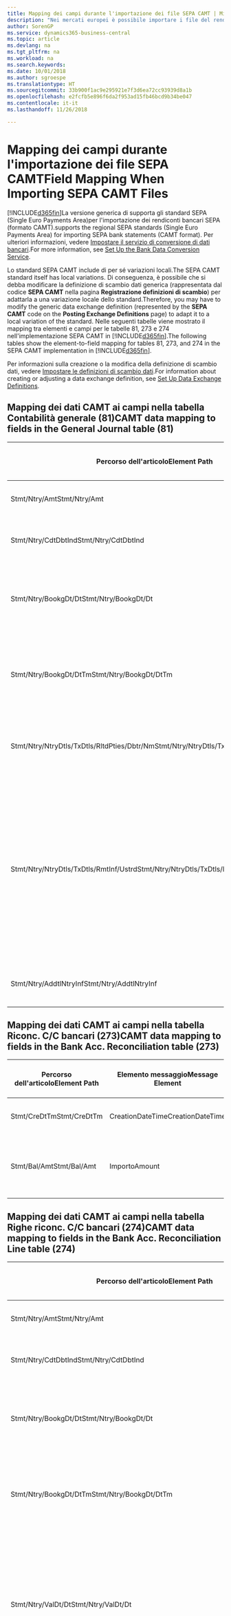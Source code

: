 ```yaml
---
title: Mapping dei campi durante l'importazione dei file SEPA CAMT | Microsoft Docs
description: "Nei mercati europei è possibile importare i file del rendiconto bancario negli standard SEPA (Single Euro Payments Area) locali."
author: SorenGP
ms.service: dynamics365-business-central
ms.topic: article
ms.devlang: na
ms.tgt_pltfrm: na
ms.workload: na
ms.search.keywords: 
ms.date: 10/01/2018
ms.author: sgroespe
ms.translationtype: HT
ms.sourcegitcommit: 33b900f1ac9e295921e7f3d6ea72cc93939d8a1b
ms.openlocfilehash: e2fcfb5e896f6da2f953ad15fb46bcd9b34be047
ms.contentlocale: it-it
ms.lasthandoff: 11/26/2018

---
```

# <a name="field-mapping-when-importing-sepa-camt-files"></a><span data-ttu-id="40c99-103">Mapping dei campi durante l'importazione dei file SEPA CAMT</span><span class="sxs-lookup"><span data-stu-id="40c99-103">Field Mapping When Importing SEPA CAMT Files</span></span>
[!INCLUDE[d365fin](includes/d365fin_md.md)]<span data-ttu-id="40c99-104">La versione generica di  supporta gli standard SEPA (Single Euro Payments Area)per l'importazione dei rendiconti bancari SEPA (formato CAMT).</span><span class="sxs-lookup"><span data-stu-id="40c99-104">supports the regional SEPA standards (Single Euro Payments Area) for importing SEPA bank statements (CAMT format).</span></span> <span data-ttu-id="40c99-105">Per ulteriori informazioni, vedere [Impostare il servizio di conversione di dati bancari](bank-how-setup-bank-data-conversion-service.md).</span><span class="sxs-lookup"><span data-stu-id="40c99-105">For more information, see [Set Up the Bank Data Conversion Service](bank-how-setup-bank-data-conversion-service.md).</span></span>  

 <span data-ttu-id="40c99-106">Lo standard SEPA CAMT include di per sé variazioni locali.</span><span class="sxs-lookup"><span data-stu-id="40c99-106">The SEPA CAMT standard itself has local variations.</span></span> <span data-ttu-id="40c99-107">Di conseguenza, è possibile che si debba modificare la definizione di scambio dati generica (rappresentata dal codice **SEPA CAMT** nella pagina **Registrazione definizioni di scambio**) per adattarla a una variazione locale dello standard.</span><span class="sxs-lookup"><span data-stu-id="40c99-107">Therefore, you may have to modify the generic data exchange definition (represented by the **SEPA CAMT** code on the **Posting Exchange Definitions** page) to adapt it to a local variation of the standard.</span></span> <span data-ttu-id="40c99-108">Nelle seguenti tabelle viene mostrato il mapping tra elementi e campi per le tabelle 81, 273 e 274 nell'implementazione SEPA CAMT in [!INCLUDE[d365fin](includes/d365fin_md.md)].</span><span class="sxs-lookup"><span data-stu-id="40c99-108">The following tables show the element-to-field mapping for tables 81, 273, and 274 in the SEPA CAMT implementation in [!INCLUDE[d365fin](includes/d365fin_md.md)].</span></span>  

 <span data-ttu-id="40c99-109">Per informazioni sulla creazione o la modifica della definizione di scambio dati, vedere [Impostare le definizioni di scambio dati](across-how-to-set-up-data-exchange-definitions.md).</span><span class="sxs-lookup"><span data-stu-id="40c99-109">For information about creating or adjusting a data exchange definition, see [Set Up Data Exchange Definitions](across-how-to-set-up-data-exchange-definitions.md).</span></span>  

## <a name="camt-data-mapping-to-fields-in-the-general-journal-table-81"></a><span data-ttu-id="40c99-110">Mapping dei dati CAMT ai campi nella tabella Contabilità generale (81)</span><span class="sxs-lookup"><span data-stu-id="40c99-110">CAMT data mapping to fields in the General Journal table (81)</span></span>  

|<span data-ttu-id="40c99-111">Percorso dell'articolo</span><span class="sxs-lookup"><span data-stu-id="40c99-111">Element Path</span></span>|<span data-ttu-id="40c99-112">Elemento messaggio</span><span class="sxs-lookup"><span data-stu-id="40c99-112">Message Element</span></span>|<span data-ttu-id="40c99-113">Tipo di dati</span><span class="sxs-lookup"><span data-stu-id="40c99-113">Data Type</span></span>|<span data-ttu-id="40c99-114">Descrizione</span><span class="sxs-lookup"><span data-stu-id="40c99-114">Description</span></span>|<span data-ttu-id="40c99-115">Identificatore segno negativo</span><span class="sxs-lookup"><span data-stu-id="40c99-115">Negative-Sign Identifier</span></span>|<span data-ttu-id="40c99-116">Nr. campo</span><span class="sxs-lookup"><span data-stu-id="40c99-116">Field No.</span></span>|<span data-ttu-id="40c99-117">Nome campo</span><span class="sxs-lookup"><span data-stu-id="40c99-117">Field Name</span></span>|  
|------------------|---------------------|---------------|-----------------|-------------------------------|---------------|----------------|  
|<span data-ttu-id="40c99-118">Stmt/Ntry/Amt</span><span class="sxs-lookup"><span data-stu-id="40c99-118">Stmt/Ntry/Amt</span></span>|<span data-ttu-id="40c99-119">Importo</span><span class="sxs-lookup"><span data-stu-id="40c99-119">Amount</span></span>|<span data-ttu-id="40c99-120">Decimale</span><span class="sxs-lookup"><span data-stu-id="40c99-120">Decimal</span></span>|<span data-ttu-id="40c99-121">Specifica l'importo di denaro nel movimento cassa.</span><span class="sxs-lookup"><span data-stu-id="40c99-121">The amount of money in the cash entry</span></span>||<span data-ttu-id="40c99-122">13</span><span class="sxs-lookup"><span data-stu-id="40c99-122">13</span></span>|<span data-ttu-id="40c99-123">Importo</span><span class="sxs-lookup"><span data-stu-id="40c99-123">Amount</span></span>|  
|<span data-ttu-id="40c99-124">Stmt/Ntry/CdtDbtInd</span><span class="sxs-lookup"><span data-stu-id="40c99-124">Stmt/Ntry/CdtDbtInd</span></span>|<span data-ttu-id="40c99-125">CreditDebitIndicator</span><span class="sxs-lookup"><span data-stu-id="40c99-125">CreditDebitIndicator</span></span>|<span data-ttu-id="40c99-126">Testo</span><span class="sxs-lookup"><span data-stu-id="40c99-126">Text</span></span>|<span data-ttu-id="40c99-127">Indica se il movimento è un credito o un debito</span><span class="sxs-lookup"><span data-stu-id="40c99-127">Indicates whether the entry is a credit or a debit entry</span></span>|<span data-ttu-id="40c99-128">DBIT</span><span class="sxs-lookup"><span data-stu-id="40c99-128">DBIT</span></span>|<span data-ttu-id="40c99-129">13</span><span class="sxs-lookup"><span data-stu-id="40c99-129">13</span></span>|<span data-ttu-id="40c99-130">Importo</span><span class="sxs-lookup"><span data-stu-id="40c99-130">Amount</span></span>|  
|<span data-ttu-id="40c99-131">Stmt/Ntry/BookgDt/Dt</span><span class="sxs-lookup"><span data-stu-id="40c99-131">Stmt/Ntry/BookgDt/Dt</span></span>|<span data-ttu-id="40c99-132">Data</span><span class="sxs-lookup"><span data-stu-id="40c99-132">Date</span></span>|<span data-ttu-id="40c99-133">Data</span><span class="sxs-lookup"><span data-stu-id="40c99-133">Date</span></span>|<span data-ttu-id="40c99-134">Data in cui un movimento viene registrato in un conto nei registri di chi utilizza il conto</span><span class="sxs-lookup"><span data-stu-id="40c99-134">The date when an entry is posted to an account on the account servicer's books</span></span>||<span data-ttu-id="40c99-135">5</span><span class="sxs-lookup"><span data-stu-id="40c99-135">5</span></span>|<span data-ttu-id="40c99-136">Data di registrazione:</span><span class="sxs-lookup"><span data-stu-id="40c99-136">Posting Date</span></span>|  
|<span data-ttu-id="40c99-137">Stmt/Ntry/BookgDt/DtTm</span><span class="sxs-lookup"><span data-stu-id="40c99-137">Stmt/Ntry/BookgDt/DtTm</span></span>|<span data-ttu-id="40c99-138">DataOra</span><span class="sxs-lookup"><span data-stu-id="40c99-138">DateTime</span></span>|<span data-ttu-id="40c99-139">DataOra</span><span class="sxs-lookup"><span data-stu-id="40c99-139">DateTime</span></span>|<span data-ttu-id="40c99-140">Data e ora in cui un movimento viene registrato in un conto nei registri di chi utilizza il conto</span><span class="sxs-lookup"><span data-stu-id="40c99-140">The date and time when an entry is posted to an account on the account servicer's books</span></span>||<span data-ttu-id="40c99-141">5</span><span class="sxs-lookup"><span data-stu-id="40c99-141">5</span></span>|<span data-ttu-id="40c99-142">Data di registrazione:</span><span class="sxs-lookup"><span data-stu-id="40c99-142">Posting Date</span></span>|  
|<span data-ttu-id="40c99-143">Stmt/Ntry/NtryDtls/TxDtls/RltdPties/Dbtr/Nm</span><span class="sxs-lookup"><span data-stu-id="40c99-143">Stmt/Ntry/NtryDtls/TxDtls/RltdPties/Dbtr/Nm</span></span>|<span data-ttu-id="40c99-144">Nome</span><span class="sxs-lookup"><span data-stu-id="40c99-144">Name</span></span>|<span data-ttu-id="40c99-145">Testo</span><span class="sxs-lookup"><span data-stu-id="40c99-145">Text</span></span>|<span data-ttu-id="40c99-146">Nome della parte che deve una somma di denaro al creditore (finale)</span><span class="sxs-lookup"><span data-stu-id="40c99-146">The name of the party that owes an amount of money to the (ultimate) creditor</span></span>||<span data-ttu-id="40c99-147">1221</span><span class="sxs-lookup"><span data-stu-id="40c99-147">1221</span></span>|<span data-ttu-id="40c99-148">Informazioni sul pagante</span><span class="sxs-lookup"><span data-stu-id="40c99-148">Payer Information</span></span>|  
|<span data-ttu-id="40c99-149">Stmt/Ntry/NtryDtls/TxDtls/RmtInf/Ustrd</span><span class="sxs-lookup"><span data-stu-id="40c99-149">Stmt/Ntry/NtryDtls/TxDtls/RmtInf/Ustrd</span></span>|<span data-ttu-id="40c99-150">Non strutturato</span><span class="sxs-lookup"><span data-stu-id="40c99-150">Unstructured</span></span>|<span data-ttu-id="40c99-151">Testo</span><span class="sxs-lookup"><span data-stu-id="40c99-151">Text</span></span>|<span data-ttu-id="40c99-152">Informazioni fornite per consentire la corrispondenza o riconciliazione di un movimento con gli articoli oggetto del pagamento, come le fatture aziendali in un sistema conto clienti, in un form non strutturato</span><span class="sxs-lookup"><span data-stu-id="40c99-152">Information supplied to enable the matching/reconciliation of an entry with the items that the payment is intended to settle, such as commercial invoices in an accounts-receivable system, in an unstructured form</span></span>||<span data-ttu-id="40c99-153">8</span><span class="sxs-lookup"><span data-stu-id="40c99-153">8</span></span>|<span data-ttu-id="40c99-154">Descrizione</span><span class="sxs-lookup"><span data-stu-id="40c99-154">Description</span></span>|  
|<span data-ttu-id="40c99-155">Stmt/Ntry/AddtlNtryInf</span><span class="sxs-lookup"><span data-stu-id="40c99-155">Stmt/Ntry/AddtlNtryInf</span></span>|<span data-ttu-id="40c99-156">AdditionalEntryInformation</span><span class="sxs-lookup"><span data-stu-id="40c99-156">AdditionalEntryInformation</span></span>|<span data-ttu-id="40c99-157">Testo</span><span class="sxs-lookup"><span data-stu-id="40c99-157">Text</span></span>|<span data-ttu-id="40c99-158">Informazioni aggiuntive relative al movimento</span><span class="sxs-lookup"><span data-stu-id="40c99-158">Additional information about the entry</span></span>||<span data-ttu-id="40c99-159">1222</span><span class="sxs-lookup"><span data-stu-id="40c99-159">1222</span></span>|<span data-ttu-id="40c99-160">Informazioni sulla transazione</span><span class="sxs-lookup"><span data-stu-id="40c99-160">Transaction Information</span></span>|  

## <a name="camt-data-mapping-to-fields-in-the-bank-acc-reconciliation-table-273"></a><span data-ttu-id="40c99-161">Mapping dei dati CAMT ai campi nella tabella Riconc. C/C bancari (273)</span><span class="sxs-lookup"><span data-stu-id="40c99-161">CAMT data mapping to fields in the Bank Acc. Reconciliation table (273)</span></span>  

|<span data-ttu-id="40c99-162">Percorso dell'articolo</span><span class="sxs-lookup"><span data-stu-id="40c99-162">Element Path</span></span>|<span data-ttu-id="40c99-163">Elemento messaggio</span><span class="sxs-lookup"><span data-stu-id="40c99-163">Message Element</span></span>|<span data-ttu-id="40c99-164">Tipo di dati</span><span class="sxs-lookup"><span data-stu-id="40c99-164">Data Type</span></span>|<span data-ttu-id="40c99-165">Descrizione</span><span class="sxs-lookup"><span data-stu-id="40c99-165">Description</span></span>|<span data-ttu-id="40c99-166">Identificatore segno negativo</span><span class="sxs-lookup"><span data-stu-id="40c99-166">Negative-Sign Identifier</span></span>|<span data-ttu-id="40c99-167">Nr. campo</span><span class="sxs-lookup"><span data-stu-id="40c99-167">Field No.</span></span>|<span data-ttu-id="40c99-168">Nome campo</span><span class="sxs-lookup"><span data-stu-id="40c99-168">Field Name</span></span>|  
|------------------|---------------------|---------------|-----------------|-------------------------------|---------------|----------------|  
|<span data-ttu-id="40c99-169">Stmt/CreDtTm</span><span class="sxs-lookup"><span data-stu-id="40c99-169">Stmt/CreDtTm</span></span>|<span data-ttu-id="40c99-170">CreationDateTime</span><span class="sxs-lookup"><span data-stu-id="40c99-170">CreationDateTime</span></span>|<span data-ttu-id="40c99-171">Data</span><span class="sxs-lookup"><span data-stu-id="40c99-171">Date</span></span>|<span data-ttu-id="40c99-172">Data e ora di creazione del messaggio</span><span class="sxs-lookup"><span data-stu-id="40c99-172">The date and time when the message was created</span></span>||<span data-ttu-id="40c99-173">3</span><span class="sxs-lookup"><span data-stu-id="40c99-173">3</span></span>|<span data-ttu-id="40c99-174">Data estratto conto</span><span class="sxs-lookup"><span data-stu-id="40c99-174">Statement Date</span></span>|  
|<span data-ttu-id="40c99-175">Stmt/Bal/Amt</span><span class="sxs-lookup"><span data-stu-id="40c99-175">Stmt/Bal/Amt</span></span>|<span data-ttu-id="40c99-176">Importo</span><span class="sxs-lookup"><span data-stu-id="40c99-176">Amount</span></span>|<span data-ttu-id="40c99-177">Decimale</span><span class="sxs-lookup"><span data-stu-id="40c99-177">Decimal</span></span>|<span data-ttu-id="40c99-178">Importo risultante dagli importi al netto per tutti i movimenti dare e avere</span><span class="sxs-lookup"><span data-stu-id="40c99-178">The amount resulting from the netted amounts for all debit and credit entries</span></span>||<span data-ttu-id="40c99-179">4</span><span class="sxs-lookup"><span data-stu-id="40c99-179">4</span></span>|<span data-ttu-id="40c99-180">Saldo finale estratto conto</span><span class="sxs-lookup"><span data-stu-id="40c99-180">Statement Ending Balance</span></span>|  

## <a name="camt-data-mapping-to-fields-in-the-bank-acc-reconciliation-line-table-274"></a><span data-ttu-id="40c99-181">Mapping dei dati CAMT ai campi nella tabella Righe riconc. C/C bancari (274)</span><span class="sxs-lookup"><span data-stu-id="40c99-181">CAMT data mapping to fields in the Bank Acc. Reconciliation Line table (274)</span></span>  

|<span data-ttu-id="40c99-182">Percorso dell'articolo</span><span class="sxs-lookup"><span data-stu-id="40c99-182">Element Path</span></span>|<span data-ttu-id="40c99-183">Elemento messaggio</span><span class="sxs-lookup"><span data-stu-id="40c99-183">Message Element</span></span>|<span data-ttu-id="40c99-184">Tipo di dati</span><span class="sxs-lookup"><span data-stu-id="40c99-184">Data Type</span></span>|<span data-ttu-id="40c99-185">Descrizione</span><span class="sxs-lookup"><span data-stu-id="40c99-185">Description</span></span>|<span data-ttu-id="40c99-186">Identificatore segno negativo</span><span class="sxs-lookup"><span data-stu-id="40c99-186">Negative-Sign Identifier</span></span>|<span data-ttu-id="40c99-187">Nr. campo</span><span class="sxs-lookup"><span data-stu-id="40c99-187">Field No.</span></span>|<span data-ttu-id="40c99-188">Nome campo</span><span class="sxs-lookup"><span data-stu-id="40c99-188">Field Name</span></span>|  
|------------------|---------------------|---------------|-----------------|-------------------------------|---------------|----------------|  
|<span data-ttu-id="40c99-189">Stmt/Ntry/Amt</span><span class="sxs-lookup"><span data-stu-id="40c99-189">Stmt/Ntry/Amt</span></span>|<span data-ttu-id="40c99-190">Importo</span><span class="sxs-lookup"><span data-stu-id="40c99-190">Amount</span></span>|<span data-ttu-id="40c99-191">Decimale</span><span class="sxs-lookup"><span data-stu-id="40c99-191">Decimal</span></span>|<span data-ttu-id="40c99-192">Specifica l'importo di denaro nel movimento cassa.</span><span class="sxs-lookup"><span data-stu-id="40c99-192">The amount of money in the cash entry</span></span>||<span data-ttu-id="40c99-193">7</span><span class="sxs-lookup"><span data-stu-id="40c99-193">7</span></span>|<span data-ttu-id="40c99-194">Importo estratto conto</span><span class="sxs-lookup"><span data-stu-id="40c99-194">Statement Amount</span></span>|  
|<span data-ttu-id="40c99-195">Stmt/Ntry/CdtDbtInd</span><span class="sxs-lookup"><span data-stu-id="40c99-195">Stmt/Ntry/CdtDbtInd</span></span>|<span data-ttu-id="40c99-196">CreditDebitIndicator</span><span class="sxs-lookup"><span data-stu-id="40c99-196">CreditDebitIndicator</span></span>|<span data-ttu-id="40c99-197">Testo</span><span class="sxs-lookup"><span data-stu-id="40c99-197">Text</span></span>|<span data-ttu-id="40c99-198">Indica se il movimento è un credito o un debito</span><span class="sxs-lookup"><span data-stu-id="40c99-198">Indicates whether the entry is a credit or a debit entry</span></span>|<span data-ttu-id="40c99-199">DBIT</span><span class="sxs-lookup"><span data-stu-id="40c99-199">DBIT</span></span>|<span data-ttu-id="40c99-200">7</span><span class="sxs-lookup"><span data-stu-id="40c99-200">7</span></span>|<span data-ttu-id="40c99-201">Importo estratto conto</span><span class="sxs-lookup"><span data-stu-id="40c99-201">Statement Amount</span></span>|  
|<span data-ttu-id="40c99-202">Stmt/Ntry/BookgDt/Dt</span><span class="sxs-lookup"><span data-stu-id="40c99-202">Stmt/Ntry/BookgDt/Dt</span></span>|<span data-ttu-id="40c99-203">Data</span><span class="sxs-lookup"><span data-stu-id="40c99-203">Date</span></span>|<span data-ttu-id="40c99-204">Data</span><span class="sxs-lookup"><span data-stu-id="40c99-204">Date</span></span>|<span data-ttu-id="40c99-205">Data in cui un movimento viene registrato in un conto nei registri di chi utilizza il conto</span><span class="sxs-lookup"><span data-stu-id="40c99-205">The date when an entry is posted to an account on the account servicer's books</span></span>||<span data-ttu-id="40c99-206">5</span><span class="sxs-lookup"><span data-stu-id="40c99-206">5</span></span>|<span data-ttu-id="40c99-207">Data transazione</span><span class="sxs-lookup"><span data-stu-id="40c99-207">Transaction Date</span></span>|  
|<span data-ttu-id="40c99-208">Stmt/Ntry/BookgDt/DtTm</span><span class="sxs-lookup"><span data-stu-id="40c99-208">Stmt/Ntry/BookgDt/DtTm</span></span>|<span data-ttu-id="40c99-209">DataOra</span><span class="sxs-lookup"><span data-stu-id="40c99-209">DateTime</span></span>|<span data-ttu-id="40c99-210">DataOra</span><span class="sxs-lookup"><span data-stu-id="40c99-210">DateTime</span></span>|<span data-ttu-id="40c99-211">Data e ora in cui un movimento viene registrato in un conto nei registri di chi utilizza il conto</span><span class="sxs-lookup"><span data-stu-id="40c99-211">The date and time when an entry is posted to an account on the account servicer's books</span></span>||<span data-ttu-id="40c99-212">5</span><span class="sxs-lookup"><span data-stu-id="40c99-212">5</span></span>|<span data-ttu-id="40c99-213">Data transazione</span><span class="sxs-lookup"><span data-stu-id="40c99-213">Transaction Date</span></span>|  
|<span data-ttu-id="40c99-214">Stmt/Ntry/ValDt/Dt</span><span class="sxs-lookup"><span data-stu-id="40c99-214">Stmt/Ntry/ValDt/Dt</span></span>|<span data-ttu-id="40c99-215">Data</span><span class="sxs-lookup"><span data-stu-id="40c99-215">Date</span></span>|<span data-ttu-id="40c99-216">Data</span><span class="sxs-lookup"><span data-stu-id="40c99-216">Date</span></span>|<span data-ttu-id="40c99-217">Data in cui i cespiti diventano disponibili al proprietario del conto nel caso di un movimento in avere o cessano di essere disponibili nel caso di un movimento in dare</span><span class="sxs-lookup"><span data-stu-id="40c99-217">The date when assets become available to the account owner in case of a credit entry, or cease to be available to the account owner in case of a debit entry</span></span>||<span data-ttu-id="40c99-218">12</span><span class="sxs-lookup"><span data-stu-id="40c99-218">12</span></span>|<span data-ttu-id="40c99-219">Data valuta</span><span class="sxs-lookup"><span data-stu-id="40c99-219">Value Date</span></span>|  
|<span data-ttu-id="40c99-220">Stmt/Ntry/ValDt/DtTm</span><span class="sxs-lookup"><span data-stu-id="40c99-220">Stmt/Ntry/ValDt/DtTm</span></span>|<span data-ttu-id="40c99-221">DataOra</span><span class="sxs-lookup"><span data-stu-id="40c99-221">DateTime</span></span>|<span data-ttu-id="40c99-222">DataOra</span><span class="sxs-lookup"><span data-stu-id="40c99-222">DateTime</span></span>|<span data-ttu-id="40c99-223">Data e ora in cui i cespiti diventano disponibili al proprietario del conto nel caso di un movimento in avere o cessano di essere disponibili nel caso di un movimento in dare</span><span class="sxs-lookup"><span data-stu-id="40c99-223">The date and time when assets become available to the account owner in case of a credit entry, or cease to be available to the account owner in case of a debit entry</span></span>||<span data-ttu-id="40c99-224">12</span><span class="sxs-lookup"><span data-stu-id="40c99-224">12</span></span>|<span data-ttu-id="40c99-225">Data valuta</span><span class="sxs-lookup"><span data-stu-id="40c99-225">Value Date</span></span>|  
|<span data-ttu-id="40c99-226">Stmt/Ntry/NtryDtls/TxDtls/RltdPties/Dbtr/Nm</span><span class="sxs-lookup"><span data-stu-id="40c99-226">Stmt/Ntry/NtryDtls/TxDtls/RltdPties/Dbtr/Nm</span></span>|<span data-ttu-id="40c99-227">Nome</span><span class="sxs-lookup"><span data-stu-id="40c99-227">Name</span></span>|<span data-ttu-id="40c99-228">Testo</span><span class="sxs-lookup"><span data-stu-id="40c99-228">Text</span></span>|<span data-ttu-id="40c99-229">Nome della parte che deve una somma di denaro al creditore (finale)</span><span class="sxs-lookup"><span data-stu-id="40c99-229">The name of the party that owes an amount of money to the (ultimate) creditor</span></span>||<span data-ttu-id="40c99-230">15</span><span class="sxs-lookup"><span data-stu-id="40c99-230">15</span></span>|<span data-ttu-id="40c99-231">Informazioni sul pagante</span><span class="sxs-lookup"><span data-stu-id="40c99-231">Payer Information</span></span>|  
|<span data-ttu-id="40c99-232">Stmt/Ntry/NtryDtls/TxDtls/RmtInf/Ustrd</span><span class="sxs-lookup"><span data-stu-id="40c99-232">Stmt/Ntry/NtryDtls/TxDtls/RmtInf/Ustrd</span></span>|<span data-ttu-id="40c99-233">Non strutturato</span><span class="sxs-lookup"><span data-stu-id="40c99-233">Unstructured</span></span>|<span data-ttu-id="40c99-234">Testo</span><span class="sxs-lookup"><span data-stu-id="40c99-234">Text</span></span>|<span data-ttu-id="40c99-235">Informazioni fornite per consentire la corrispondenza o riconciliazione di un movimento con gli articoli oggetto del pagamento, come le fatture aziendali in un sistema conto clienti, in un form non strutturato</span><span class="sxs-lookup"><span data-stu-id="40c99-235">Information supplied to enable the matching/reconciliation of an entry with the items that the payment is intended to settle, such as commercial invoices in an accounts-receivable system, in an unstructured form</span></span>||<span data-ttu-id="40c99-236">6</span><span class="sxs-lookup"><span data-stu-id="40c99-236">6</span></span>|<span data-ttu-id="40c99-237">Descrizione</span><span class="sxs-lookup"><span data-stu-id="40c99-237">Description</span></span>|  
|<span data-ttu-id="40c99-238">Stmt/Ntry/AddtlNtryInf</span><span class="sxs-lookup"><span data-stu-id="40c99-238">Stmt/Ntry/AddtlNtryInf</span></span>|<span data-ttu-id="40c99-239">AdditionalEntryInformation</span><span class="sxs-lookup"><span data-stu-id="40c99-239">AdditionalEntryInformation</span></span>|<span data-ttu-id="40c99-240">Testo</span><span class="sxs-lookup"><span data-stu-id="40c99-240">Text</span></span>|<span data-ttu-id="40c99-241">Informazioni aggiuntive relative al movimento</span><span class="sxs-lookup"><span data-stu-id="40c99-241">Additional information about the entry</span></span>||<span data-ttu-id="40c99-242">16</span><span class="sxs-lookup"><span data-stu-id="40c99-242">16</span></span>|<span data-ttu-id="40c99-243">Informazioni sulla transazione</span><span class="sxs-lookup"><span data-stu-id="40c99-243">Transaction Information</span></span>|  

 <span data-ttu-id="40c99-244">Gli elementi nel nodo **Ntry** importati in [!INCLUDE[d365fin](includes/d365fin_md.md)], ma di cui non è stato eseguito il mapping ad alcun campo, vengono memorizzati nella tabella **Registrazione definizione colonna scambio dati**.</span><span class="sxs-lookup"><span data-stu-id="40c99-244">Elements in the **Ntry** node that are imported into [!INCLUDE[d365fin](includes/d365fin_md.md)] but not mapped to any fields are stored in the **Posting Exch. Column Def** table.</span></span> <span data-ttu-id="40c99-245">Gli utenti possono vedere gli elementi nelle pagine **Registrazione riconciliazione pagamenti**, **Collegamento pagamenti** e **Riconciliazioni C/C bancari** scegliendo l'azione **Dettagli riga rendiconto bancario**.</span><span class="sxs-lookup"><span data-stu-id="40c99-245">Users can view these elements from the **Payment Reconciliation Journal**, **Payment Application**, and **Bank Acc. Reconciliation** pages by choosing the **Bank Statement Line Details** action.</span></span> <span data-ttu-id="40c99-246">Per ulteriori informazioni, vedere [Riconciliare i pagamenti utilizzando il collegamento automatico](receivables-how-reconcile-payments-auto-application.md).</span><span class="sxs-lookup"><span data-stu-id="40c99-246">For more information, see [Reconcile Payments Using Automatic Application](receivables-how-reconcile-payments-auto-application.md).</span></span>  
## <a name="see-also"></a><span data-ttu-id="40c99-247">Vedi anche</span><span class="sxs-lookup"><span data-stu-id="40c99-247">See Also</span></span>  
[<span data-ttu-id="40c99-248">Impostazione dello scambio di dati</span><span class="sxs-lookup"><span data-stu-id="40c99-248">Setting Up Data Exchange</span></span>](across-set-up-data-exchange.md)  
[<span data-ttu-id="40c99-249">Scambio di dati in modalità elettronica</span><span class="sxs-lookup"><span data-stu-id="40c99-249">Exchanging Data Electronically</span></span>](across-data-exchange.md)  
<span data-ttu-id="40c99-250">[Impostare il servizio di conversione di dati bancari](bank-how-setup-bank-data-conversion-service.md) </span><span class="sxs-lookup"><span data-stu-id="40c99-250">[Set Up the Bank Data Conversion Service](bank-how-setup-bank-data-conversion-service.md) </span></span>  
[<span data-ttu-id="40c99-251">Utilizzare gli schemi XML per preparare le definizioni di scambio dati</span><span class="sxs-lookup"><span data-stu-id="40c99-251">Use XML Schemas to Prepare Data Exchange Definitions</span></span>](across-how-to-use-xml-schemas-to-prepare-data-exchange-definitions.md)  
[<span data-ttu-id="40c99-252">Riconciliare i pagamenti utilizzando il collegamento automatico</span><span class="sxs-lookup"><span data-stu-id="40c99-252">Reconcile Payments Using Automatic Application</span></span>](receivables-how-reconcile-payments-auto-application.md)  

